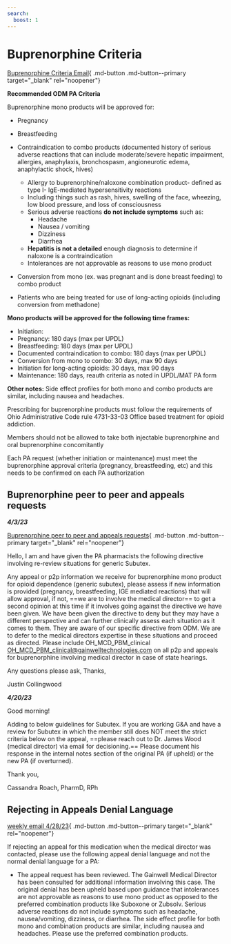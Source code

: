 ```yaml
---
search:
  boost: 1
---
```


# Buprenorphine Criteria

[Buprenorphine Criteria Email](https://mygainwell-my.sharepoint.com/:u:/r/personal/christopher_nguyen_gainwelltechnologies_com/Documents/Evergreen/Emails/_IMPORTANT%20UPDATE_%20FW_%20Buprenorphine%20(Subutex)%20Updates%20as%20of%203_23_23.msg?csf=1&web=1&e=xqhC9c){ .md-button .md-button--primary target="_blank" rel="noopener"}

**Recommended ODM PA Criteria**

Buprenorphine mono products will be approved for:

- Pregnancy
- Breastfeeding
- Contraindication to combo products (documented history of serious adverse reactions that can include moderate/severe hepatic impairment, allergies, anaphylaxis, bronchospasm, angioneurotic edema, anaphylactic shock, hives)
	- Allergy to buprenorphine/naloxone combination product- defined as type I- IgE-mediated hypersensitivity reactions 
	- Including things such as rash, hives, swelling of the face, wheezing, low blood pressure, and loss of consciousness
	- Serious adverse reactions **do not include symptoms** such as:
		- Headache
		- Nausea / vomiting 
		- Dizziness
		- Diarrhea 
	- **Hepatitis is not a detailed** enough diagnosis to determine if naloxone is a contraindication
	- Intolerances are not approvable as reasons to use mono product

- Conversion from mono (ex. was pregnant and is done breast feeding) to combo product
- Patients who are being treated for use of long-acting opioids (including conversion from methadone)

**Mono products will be approved for the following time frames:** 
- Initiation:
- Pregnancy: 180 days (max per UPDL)
- Breastfeeding: 180 days (max per UPDL)
- Documented contraindication to combo: 180 days (max per UPDL)
- Conversion from mono to combo: 30 days, max 90 days
- Initiation for long-acting opioids: 30 days, max 90 days
- Maintenance: 180 days, reauth criteria as noted in UPDL/MAT PA form


**Other notes:**
Side effect profiles for both mono and combo products are similar, including nausea and headaches. 

Prescribing for buprenorphine products must follow the requirements of Ohio Administrative 
Code rule 4731-33-03 Office based treatment for opioid addiction.

Members should not be allowed to take both injectable buprenorphine and oral buprenorphine concomitantly

Each PA request (whether initiation or maintenance) must meet the buprenorphine approval criteria (pregnancy, breastfeeding, etc) and this needs to be confirmed on each PA authorization

## Buprenorphine peer to peer and appeals requests

***4/3/23***

[Buprenorphine peer to peer and appeals requests](https://mygainwell-my.sharepoint.com/:u:/r/personal/christopher_nguyen_gainwelltechnologies_com/Documents/Evergreen/Emails/Buprenorphine%20peer%20to%20peer%20and%20appeals%20requests.msg?csf=1&web=1&e=q7ZrtZ){ .md-button .md-button--primary target="_blank" rel="noopener"}

Hello, 
I am and have given the PA pharmacists the following directive involving re-review situations for generic Subutex.


Any appeal or p2p information we receive for buprenorphine mono product for opioid dependence (generic subutex), please assess if new information is provided (pregnancy, breastfeeding, IGE mediated reactions) that will allow approval, if not, ==we are to involve the medical director== to get a second opinion at this time if it involves going against the directive we have been given. We have been given the directive to deny but they may have a different perspective and can further clinically assess each situation as it comes to them. They are aware of our specific directive from ODM. We are to defer to the medical directors expertise in these situations and proceed as directed. Please include OH_MCD_PBM_clinical <OH_MCD_PBM_clinical@gainwelltechnologies.com> on all p2p and appeals for buprenorphine involving medical director in case of state hearings.

Any questions please ask,
Thanks,

Justin Collingwood



***4/20/23***

Good morning!

Adding to below guidelines for Subutex. If you are working G&A and have a review for Subutex in which the member still does NOT meet the strict criteria below on the appeal, ==please reach out to Dr. James Wood (medical director) via email for decisioning.== Please document his response in the internal notes section of the original PA (if upheld) or the new PA (if overturned).

Thank you,

Cassandra Roach, PharmD, RPh

## Rejecting in Appeals Denial Language

[weekly email 4/28/23](https://mygainwell-my.sharepoint.com/:w:/r/personal/christopher_nguyen_gainwelltechnologies_com/Documents/Evergreen/Emails/weeklyemail42823.docx?d=wc2d2297e447242f6a310e1aa4e002d2b&csf=1&web=1&e=G87tJQ){ .md-button .md-button--primary target="_blank" rel="noopener"}

If rejecting an appeal for this medication when the medical director was contacted, please use the following appeal denial language and not the normal denial language for a PA:

- The appeal request has been reviewed. The Gainwell Medical Director has been consulted for additional information involving this case. The original denial has been upheld based upon guidance that intolerances are not approvable as reasons to use mono product as opposed to the preferred combination products like Suboxone or Zubsolv. Serious adverse reactions do not include symptoms such as headache, nausea/vomiting, dizziness, or diarrhea. The side effect profile for both mono and combination products are similar, including nausea and headaches. Please use the preferred combination products.

